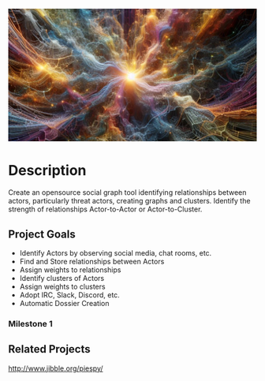 ![threadNexus](https://raw.githubusercontent.com/carverauto/threadnexus/main/assets/thread-banner.png)

# Description

Create an opensource social graph tool identifying relationships between actors,
particularly threat actors, creating graphs and clusters. Identify the strength 
of relationships Actor-to-Actor or Actor-to-Cluster.

## Project Goals

* Identify Actors by observing social media, chat rooms, etc.
* Find and Store relationships between Actors
* Assign weights to relationships
* Identify clusters of Actors
* Assign weights to clusters
* Adopt IRC, Slack, Discord, etc.
* Automatic Dossier Creation


### Milestone 1


## Related Projects

http://www.jibble.org/piespy/